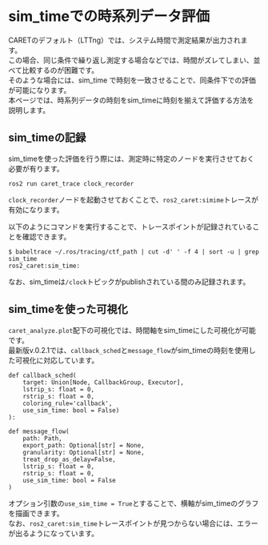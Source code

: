 # sim_timeでの時系列データ評価

CARETのデフォルト（LTTng）では、システム時間で測定結果が出力されます。  
この場合、同じ条件で繰り返し測定する場合などでは、時間がズレてしまい、並べて比較するのが困難です。  
そのような場合には、sim_time で時刻を一致させることで、同条件下での評価が可能になります。  
本ページでは、時系列データの時刻をsim_timeに時刻を揃えて評価する方法を説明します。

## sim_timeの記録

sim_timeを使った評価を行う際には、測定時に特定のノードを実行させておく必要が有ります。
```
ros2 run caret_trace clock_recorder
```

`clock_recorder`ノードを起動させておくことで、`ros2_caret:simime`トレースが有効になります。  

以下のようにコマンドを実行することで、トレースポイントが記録されていることを確認できます。

```
$ babeltrace ~/.ros/tracing/ctf_path | cut -d' ' -f 4 | sort -u | grep sim_time
ros2_caret:sim_time:
```

なお、sim_timeは`/clock`トピックがpublishされている間のみ記録されます。

## sim_timeを使った可視化

`caret_analyze.plot`配下の可視化では、時間軸をsim_timeにした可視化が可能です。  
最新版v.0.2.1では、`callback_sched`と`message_flow`がsim_timeの時刻を使用した可視化に対応しています。

```
def callback_sched(
    target: Union[Node, CallbackGroup, Executor],
    lstrip_s: float = 0,
    rstrip_s: float = 0,
    coloring_rule='callback',
    use_sim_time: bool = False)
):

def message_flow(
    path: Path,
    export_path: Optional[str] = None,
    granularity: Optional[str] = None,
    treat_drop_as_delay=False,
    lstrip_s: float = 0,
    rstrip_s: float = 0,
    use_sim_time: bool = False
)
```
オプション引数の`use_sim_time = True`とすることで、横軸がsim_timeのグラフを描画できます。  
なお、`ros2_caret:sim_time`トレースポイントが見つからない場合には、エラーが出るようになっています。

